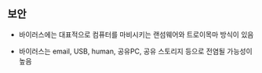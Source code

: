 ## 보안

* 바이러스에는 대표적으로 컴퓨터를 마비시키는 랜섬웨어와 트로이목마 방식이 있음

* 바이러스는 email, USB, human, 공유PC, 공유 스토리지 등으로 전염될 가능성이 높음